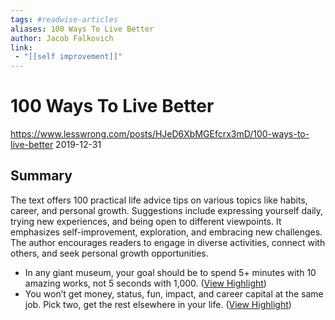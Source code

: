 ```yaml
---
tags: #readwise-articles
aliases: 100 Ways To Live Better
author: Jacob Falkovich
link:
 - "[[self improvement]]"
---
```

# 100 Ways To Live Better

https://www.lesswrong.com/posts/HJeD6XbMGEfcrx3mD/100-ways-to-live-better
2019-12-31
## Summary
The text offers 100 practical life advice tips on various topics like habits, career, and personal growth. Suggestions include expressing yourself daily, trying new experiences, and being open to different viewpoints. It emphasizes self-improvement, exploration, and embracing new challenges. The author encourages readers to engage in diverse activities, connect with others, and seek personal growth opportunities.

- In any giant museum, your goal should be to spend 5+ minutes with 10 amazing works, not 5 seconds with 1,000. ([View Highlight](https://read.readwise.io/read/01hztjkj1wgbja34s0e0c98cv7))
- You won’t get money, status, fun, impact, and career capital at the same job. Pick two, get the rest elsewhere in your life. ([View Highlight](https://read.readwise.io/read/01hztjpnxr4hsypyve7wdj06p7))
